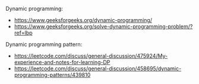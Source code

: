 Dynamic programming:
- https://www.geeksforgeeks.org/dynamic-programming/
- https://www.geeksforgeeks.org/solve-dynamic-programming-problem/?ref=lbp

Dynamic programming pattern: 
- https://leetcode.com/discuss/general-discussion/475924/My-experience-and-notes-for-learning-DP
- https://leetcode.com/discuss/general-discussion/458695/dynamic-programming-patterns/439810
